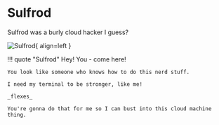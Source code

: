 # Sulfrod

Sulfrod was a burly cloud hacker I guess?

![Sulfrod](/img/cloudring/sulfrod.png){ align=left }

!!! quote "Sulfrod"
	Hey! You - come here!

	You look like someone who knows how to do this nerd stuff.

	I need my terminal to be stronger, like me!

	_flexes_

	You're gonna do that for me so I can bust into this cloud machine thing.
